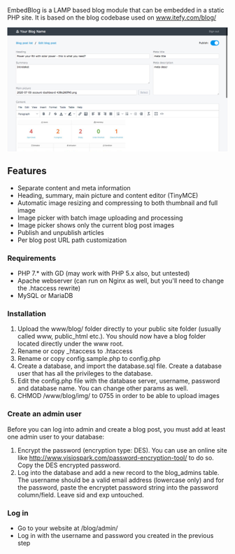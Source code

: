 EmbedBlog is a LAMP based blog module that can be embedded in a static PHP site. It is based on the blog codebase used on www.itefy.com/blog/

![eBlog editor](./readme_img/editor.png)

## Features
* Separate content and meta information
* Heading, summary, main picture and content editor (TinyMCE)
* Automatic image resizing and compressing to both thumbnail and full image
* Image picker with batch image uploading and processing
* Image picker shows only the current blog post images
* Publish and unpublish articles
* Per blog post URL path customization

### Requirements
- PHP 7.* with GD (may work with PHP 5.x also, but untested)
- Apache webserver (can run on Nginx as well, but you'll need to change the .htaccess rewrite)
- MySQL or MariaDB

### Installation

1. Upload the www/blog/ folder directly to your public site folder (usually called www, public_html etc.). You should now have a blog folder located directly under the www root.
2. Rename or copy _htaccess to .htaccess
3. Rename or copy config.sample.php to config.php
4. Create a database, and import the database.sql file. Create a database user that has all the privileges to the database.
5. Edit the config.php file with the database server, username, password and database name. You can change other params as well.
6. CHMOD /www/blog/img/ to 0755 in order to be able to upload images

### Create an admin user
Before you can log into admin and create a blog post, you must add at least one admin user to your database:

1. Encrypt the password (encryption type: DES). You can use an online site like http://www.visiospark.com/password-encryption-tool/ to do so. Copy the DES encrypted password.
2. Log into the database and add a new record to the blog_admins table. The username should be a valid email address (lowercase only) and for the password, paste the encryptet password string into the password column/field. Leave sid and exp untouched.

### Log in
- Go to your website at /blog/admin/
- Log in with the username and password you created in the previous step

